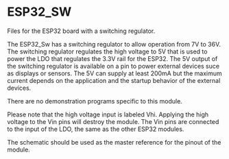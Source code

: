 # ESP32_SW
Files for the ESP32 board with a switching regulator.

The ESP32_Sw has a switching regulator to allow operation from 7V to 36V.  The switching regulator regulates the high voltage to 5V that is used to power the LDO that regulates the 3.3V rail for the ESP32.  The 5V output of the switching regulator is available on a pin to power external devices suce as displays or sensors.  The 5V can supply at least 200mA but the maximum current depends on the application and the startup behavior of the external devices.

There are no demonstration programs specific to this module.

Please note that the high voltage input is labeled Vhi.  Applying the high voltage to the Vin pins will destroy the module.  The Vin pins are connected to the input of the LDO, the same as the other ESP32 modules.

The schematic should be used as the master reference for the pinout of the module.
